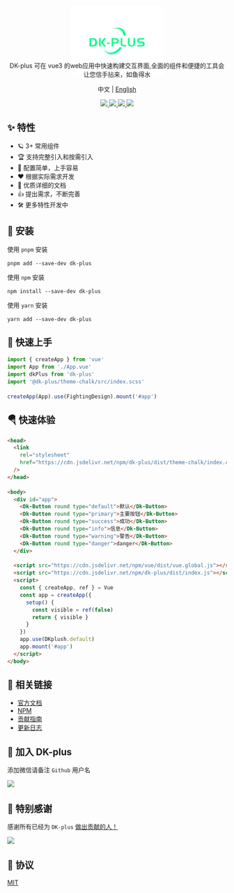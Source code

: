 <p align="center">
   <img height="160px"  src="./logo/ispng.png">
</p>
<p align="center" style="margin-top:-50px">
  DK-plus 可在 vue3 的web应用中快速构建交互界面,全面的组件和便捷的工具会让您信手拈来，如鱼得水
</p>
<p align="center">
  中文 | <a href="https://github.com/CadWalaDers/dk-ui/blob/master/README.en-US.md">English</a>
</p>

<p align="center">
  <a href="https://github.com/CadWalaDers/dk-ui/stargazers">
    <img src="https://img.shields.io/github/stars/CadWalaDers/dk-ui" />
  </a>
  <a href="https://www.npmjs.com/package/dk-plus">
    <img src="https://badgen.net/npm/v/dk-plus" />
  </a>
  <a href="https://cadwaladerss.com">
    <img src="https://img.shields.io/badge/dk--plus-Docs-blue" />
  </a>
  <a href="https://github.com/CadWalaDers/dk-ui/blob/master/CUpdateLog.md">
    <img src="https://img.shields.io/badge/dk--plus-CUpdateLog-blue" />
  </a>
</p>

## ✨ 特性

- 🪐 3+ 常用组件
- 🏆 支持完整引入和按需引入
- 🤟 配置简单，上手容易
- ❤️ 根据实际需求开发
- 📃 优质详细的文档
- 👍 提出需求，不断完善
- 🛠 更多特性开发中

## 🔑 安装

使用 `pnpm` 安装

```shell
pnpm add --save-dev dk-plus
```

使用 `npm` 安装

```shell
npm install --save-dev dk-plus
```

使用 `yarn` 安装

```shell
yarn add --save-dev dk-plus
```

## 🎉 快速上手

```ts
import { createApp } from 'vue'
import App from './App.vue'
import dkPlus from 'dk-plus'
import '@dk-plus/theme-chalk/src/index.scss'

createApp(App).use(FightingDesign).mount('#app')
```

## 🪂 快速体验

```html
<head>
  <link
    rel="stylesheet"
    href="https://cdn.jsdelivr.net/npm/dk-plus/dist/theme-chalk/index.css"
  />
</head>

<body>
  <div id="app">
    <Dk-Button round type="default">默认</Dk-Button>
    <Dk-Button round type="primary">主要按钮</Dk-Button>
    <Dk-Button round type="success">成功</Dk-Button>
    <Dk-Button round type="info">信息</Dk-Button>
    <Dk-Button round type="warning">警告</Dk-Button>
    <Dk-Button round type="danger">danger</Dk-Button>
  </div>

  <script src="https://cdn.jsdelivr.net/npm/vue/dist/vue.global.js"></script>
  <script src="https://cdn.jsdelivr.net/npm/dk-plus/dist/index.js"></script>
  <script>
    const { createApp, ref } = Vue
    const app = createApp({
      setup() {
        const visible = ref(false)
        return { visible }
      }
    })
    app.use(DKplush.default)
    app.mount('#app')
  </script>
</body>
```

## 🐳 相关链接

- [官方文档](https://cadwaladerss.com)
- [NPM](https://www.npmjs.com/package/dk-plus)
- [贡献指南](https://github.com/CadWalaDers/dk-ui/blob/master/contribution.md)
- [更新日志](https://github.com/CadWalaDers/dk-ui/blob/master/CUpdateLog.md)

## 🌈 加入 DK-plus

添加微信请备注 `Github` 用户名

<img height="200px"  src="https://oss.cadwaladerss.com/images/wxcrcoder.png">

## 💌 特别感谢

感谢所有已经为 `DK-plus` [做出贡献的人！](https://github.com/CadWalaDers/dk-ui/graphs/contributors)

<a href="https://github.com/CadWalaDers/dk-ui/graphs/contributors">
  <img src="https://contrib.rocks/image?repo=CadWalaDers/dk-ui" />
</a>

## 💬 协议

[MIT](https://github.com/CadWalaDers/dk-ui/blob/master/LICENSE)
